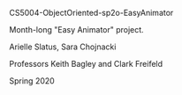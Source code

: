 CS5004-ObjectOriented-sp2o-EasyAnimator

Month-long "Easy Animator" project.

Arielle Slatus, Sara Chojnacki

Professors Keith Bagley and Clark Freifeld

Spring 2020
